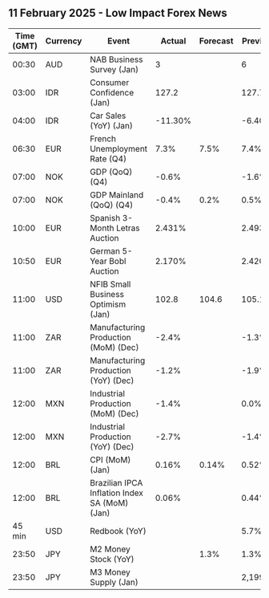 ## 11 February 2025 - Low Impact Forex News

| Time (GMT) | Currency | Event | Actual | Forecast | Previous |
|------|----------|-------|--------|----------|----------|
| 00:30 | AUD | NAB Business Survey (Jan) | 3 |  | 6 |
| 03:00 | IDR | Consumer Confidence (Jan) | 127.2 |  | 127.7 |
| 04:00 | IDR | Car Sales (YoY) (Jan) | -11.30% |  | -6.40% |
| 06:30 | EUR | French Unemployment Rate (Q4) | 7.3% | 7.5% | 7.4% |
| 07:00 | NOK | GDP (QoQ) (Q4) | -0.6% |  | -1.6% |
| 07:00 | NOK | GDP Mainland (QoQ) (Q4) | -0.4% | 0.2% | 0.5% |
| 10:00 | EUR | Spanish 3-Month Letras Auction | 2.431% |  | 2.493% |
| 10:50 | EUR | German 5-Year Bobl Auction | 2.170% |  | 2.420% |
| 11:00 | USD | NFIB Small Business Optimism (Jan) | 102.8 | 104.6 | 105.1 |
| 11:00 | ZAR | Manufacturing Production (MoM) (Dec) | -2.4% |  | -1.3% |
| 11:00 | ZAR | Manufacturing Production (YoY) (Dec) | -1.2% |  | -1.9% |
| 12:00 | MXN | Industrial Production (MoM) (Dec) | -1.4% |  | 0.0% |
| 12:00 | MXN | Industrial Production (YoY) (Dec) | -2.7% |  | -1.4% |
| 12:00 | BRL | CPI (MoM) (Jan) | 0.16% | 0.14% | 0.52% |
| 12:00 | BRL | Brazilian IPCA Inflation Index SA (MoM) (Jan) | 0.06% |  | 0.44% |
| 45 min | USD | Redbook (YoY) |  |  | 5.7% |
| 23:50 | JPY | M2 Money Stock (YoY) |  | 1.3% | 1.3% |
| 23:50 | JPY | M3 Money Supply (Jan) |  |  | 2,199.3B |
